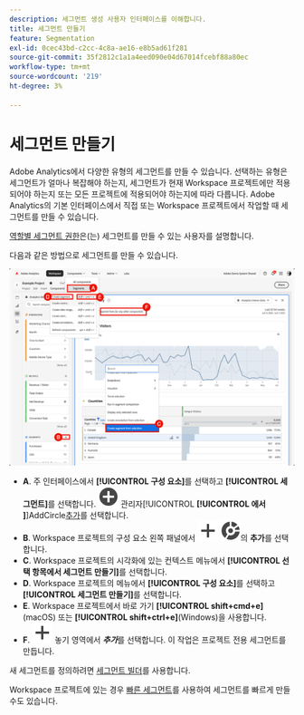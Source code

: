 ```yaml
---
description: 세그먼트 생성 사용자 인터페이스를 이해합니다.
title: 세그먼트 만들기
feature: Segmentation
exl-id: 0cec43bd-c2cc-4c8a-ae16-e8b5ad61f281
source-git-commit: 35f2812c1a1a4eed090e04d67014fcebf88a80ec
workflow-type: tm+mt
source-wordcount: '219'
ht-degree: 3%

---
```


# 세그먼트 만들기

Adobe Analytics에서 다양한 유형의 세그먼트를 만들 수 있습니다.  선택하는 유형은 세그먼트가 얼마나 복잡해야 하는지, 세그먼트가 현재 Workspace 프로젝트에만 적용되어야 하는지 또는 모든 프로젝트에 적용되어야 하는지에 따라 다릅니다. Adobe Analytics의 기본 인터페이스에서 직접 또는 Workspace 프로젝트에서 작업할 때 세그먼트를 만들 수 있습니다.

[역할별 세그먼트 권한](/help/components/segmentation/seg-reference/seg-rights.md)은(는) 세그먼트를 만들 수 있는 사용자를 설명합니다.

다음과 같은 방법으로 세그먼트를 만들 수 있습니다.

![세그먼트를 만드는 방법](assets/create-segment.png)

* **A**. 주 인터페이스에서 **[!UICONTROL 구성 요소]**&#x200B;를 선택하고 **[!UICONTROL 세그먼트]**&#x200B;를 선택합니다. ![세그먼트](/help/assets/icons/AddCircle.svg) 관리자[!UICONTROL **[!UICONTROL 에서 ]**]AddCircle[추가](seg-manage.md)를 선택합니다.
* **B**. Workspace 프로젝트의 구성 요소 왼쪽 패널에서 ![세그먼트](/help/assets/icons/Add.svg) ![세그먼트](/help/assets/icons/Segmentation.svg)의 **추가**&#x200B;를 선택합니다.
* **C**. Workspace 프로젝트의 시각화에 있는 컨텍스트 메뉴에서 **[!UICONTROL 선택 항목에서 세그먼트 만들기]**&#x200B;를 선택합니다.
* **D**. Workspace 프로젝트의 메뉴에서 **[!UICONTROL 구성 요소]**&#x200B;를 선택하고 **[!UICONTROL 세그먼트 만들기]**&#x200B;를 선택합니다.
* **E**. Workspace 프로젝트에서 바로 가기 **[!UICONTROL shift+cmd+e]**(macOS) 또는 **[!UICONTROL shift+ctrl+e]**(Windows)을 사용합니다.
* **F**. ![여기에 세그먼트(또는 다른 구성 요소) 놓기](/help/assets/icons/Add.svg) 놓기 영역에서 ***추가***&#x200B;를 선택합니다. 이 작업은 프로젝트 전용 세그먼트를 만듭니다.

새 세그먼트를 정의하려면 [세그먼트 빌더](seg-build.md)를 사용합니다.

Workspace 프로젝트에 있는 경우 [빠른 세그먼트](seg-quick.md)를 사용하여 세그먼트를 빠르게 만들 수도 있습니다.
